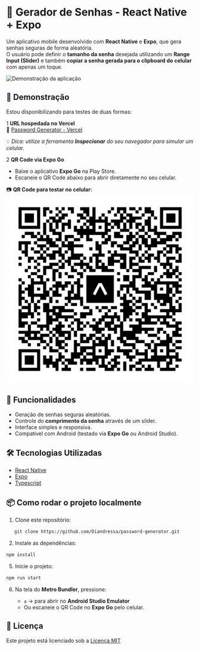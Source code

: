 # 🔑 Gerador de Senhas - React Native + Expo

Um aplicativo mobile desenvolvido com **React Native** e **Expo**, que gera senhas seguras de forma aleatória.  
O usuário pode definir o **tamanho da senha** desejada utilizando um **Range Input (Slider)** e também **copiar a senha gerada para o clipboard do celular** com apenas um toque. 

![Demonstração da aplicação](/demo.gif)

## 📲 Demonstração

Estou disponibilizando para testes de duas formas:  

1 **URL hospedada no Vercel**  
🔗 [Password Generator - Vercel](https://password-generator-tan-gamma.vercel.app)  

💡 *Dica: utilize a ferramenta **Inspecionar** do seu navegador para simular um celular.*  

2️ **QR Code via Expo Go**  
- Baixe o aplicativo **Expo Go** na Play Store.  
- Escaneie o QR Code abaixo para abrir diretamente no seu celular.  

📷 **QR Code para testar no celular:**  
![QR Code do Expo Go](eas-update.svg)

## 🚀 Funcionalidades

- Geração de senhas seguras aleatórias.
- Controle do **comprimento da senha** através de um slider.
- Interface simples e responsiva.
- Compatível com Android (testado via **Expo Go** ou Android Studio).


## 🛠️ Tecnologias Utilizadas

- [React Native](https://reactnative.dev/)
- [Expo](https://expo.dev/)
- [Typescript](https://www.typescriptlang.org)

## 📦 Como rodar o projeto localmente

1. Clone este repositório:
```bash
   git clone https://github.com/Diandressa/password-generator.git
```

2.  Instale as dependências:

```bash
npm install
```

5.  Inicie o projeto:

```bash
npm run start
```

6.  Na tela do **Metro Bundler**, pressione:

      - `a` → para abrir no **Android Studio Emulator**
      - Ou escaneie o QR Code no **Expo Go** pelo celular.

## 📄 Licença

Este projeto está licenciado sob a [Licença MIT](./LICENSE.txt)
